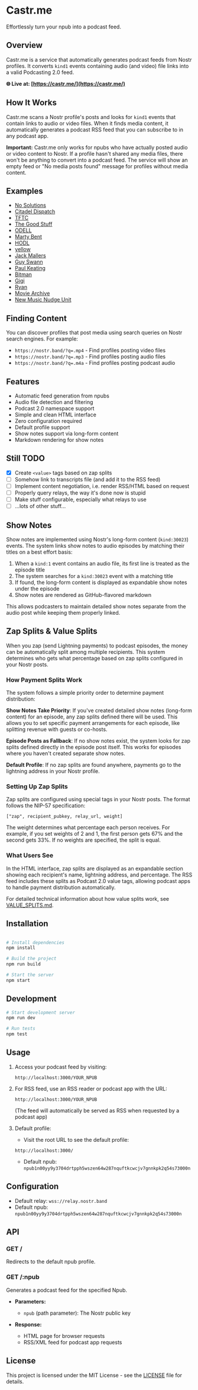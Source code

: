 # Castr.me

Effortlessly turn your npub into a podcast feed.

## Overview

Castr.me is a service that automatically generates podcast feeds from Nostr profiles. It converts `kind1` events containing audio (and video) file links into a valid Podcasting 2.0 feed.

**🌐 Live at: [https://castr.me/](https://castr.me/)**

## How It Works

Castr.me scans a Nostr profile's posts and looks for `kind1` events that contain links to audio or video files. When it finds media content, it automatically generates a podcast RSS feed that you can subscribe to in any podcast app.

**Important:** Castr.me only works for npubs who have actually posted audio or video content to Nostr. If a profile hasn't shared any media files, there won't be anything to convert into a podcast feed. The service will show an empty feed or "No media posts found" message for profiles without media content.

## Examples

- [No Solutions](https://castr.me/npub1n00yy9y3704drtpph5wszen64w287nquftkcwcjv7gnnkpk2q54s73000n)
- [Citadel Dispatch](https://castr.me/npub10atn74wcwh8gahzj3m0cy22fl54tn7wxtkg55spz2e3mpf5hhcrs4602w3)
- [TFTC](https://castr.me/npub1sk7mtp67zy7uex2f3dr5vdjynzpwu9dpc7q4f2c8cpjmguee6eeq56jraw)
- [The Good Stuff](https://castr.me/npub1wtx46rfjvevydmp8espegmw2tz93ujyg4es3eqwzle2jjft0p23qdu0rjx)
- [ODELL](https://castr.me/npub1qny3tkh0acurzla8x3zy4nhrjz5zd8l9sy9jys09umwng00manysew95gx)
- [Marty Bent](https://castr.me/npub1guh5grefa7vkay4ps6udxg8lrqxg2kgr3qh9n4gduxut64nfxq0q9y6hjy)
- [HODL](https://castr.me/npub1rtlqca8r6auyaw5n5h3l5422dm4sry5dzfee4696fqe8s6qgudks7djtfs)
- [yellow](https://castr.me/npub1nw5vdz8sj89y3h3tp7dunx8rhsm2qzfpf8ujq9m8mfvjsjth0uwqs9n2gn)
- [Jack Mallers](https://castr.me/npub1cn4t4cd78nm900qc2hhqte5aa8c9njm6qkfzw95tszufwcwtcnsq7g3vle)
- [Guy Swann](https://castr.me/npub1h8nk2346qezka5cpm8jjh3yl5j88pf4ly2ptu7s6uu55wcfqy0wq36rpev)
- [Paul Keating](https://castr.me/npub1spdnfacgsd7lk0nlqkq443tkq4jx9z6c6ksvaquuewmw7d3qltpslcq6j7)
- [Bitman](https://castr.me/npub1z204rz2az24ne8xuym9j90dmnh533e03elucjslnsc802wjyrqps6vmxwn)
- [Gigi](https://castr.me/npub1dergggklka99wwrs92yz8wdjs952h2ux2ha2ed598ngwu9w7a6fsh9xzpc)
- [Ryan](https://castr.me/npub1m64hnkh6rs47fd9x6wk2zdtmdj4qkazt734d22d94ery9zzhne5qw9uaks)
- [Movie Archive](https://castr.me/npub1tn2lspfvv7g7fpulpexmjy6xt4c36h6lurq2hxgyn3sxf3drjk3qrchmc3)
- [New Music Nudge Unit](https://castr.me/npub1ztzpz9xepmxsry7jqdhjc32dh5wtktpnn9kjq5eupdwdq06gdn6s0d7zxv)

## Finding Content

You can discover profiles that post media using search queries on Nostr search engines. For example:
- `https://nostr.band/?q=.mp4` - Find profiles posting video files
- `https://nostr.band/?q=.mp3` - Find profiles posting audio files
- `https://nostr.band/?q=.m4a` - Find profiles posting podcast audio

## Features

- Automatic feed generation from npubs
- Audio file detection and filtering
- Podcast 2.0 namespace support
- Simple and clean HTML interface
- Zero configuration required
- Default profile support
- Show notes support via long-form content
- Markdown rendering for show notes

## Still TODO

- [x] Create `<value>` tags based on zap splits
- [ ] Somehow link to transcripts file (and add it to the RSS feed)
- [ ] Implement content negotiation, i.e. render RSS/HTML based on request
- [ ] Properly query relays, the way it's done now is stupid
- [ ] Make stuff configurable, especially what relays to use
- [ ] ...lots of other stuff...

## Show Notes

Show notes are implemented using Nostr's long-form content (`kind:30023`) events. The system links show notes to audio episodes by matching their titles on a best effort basis:

1. When a `kind:1` event contains an audio file, its first line is treated as the episode title
2. The system searches for a `kind:30023` event with a matching title
3. If found, the long-form content is displayed as expandable show notes under the episode
4. Show notes are rendered as GitHub-flavored markdown

This allows podcasters to maintain detailed show notes separate from the audio post while keeping them properly linked.

## Zap Splits & Value Splits

When you zap (send Lightning payments) to podcast episodes, the money can be automatically split among multiple recipients. This system determines who gets what percentage based on zap splits configured in your Nostr posts.

### How Payment Splits Work

The system follows a simple priority order to determine payment distribution:

**Show Notes Take Priority**: If you've created detailed show notes (long-form content) for an episode, any zap splits defined there will be used. This allows you to set specific payment arrangements for each episode, like splitting revenue with guests or co-hosts.

**Episode Posts as Fallback**: If no show notes exist, the system looks for zap splits defined directly in the episode post itself. This works for episodes where you haven't created separate show notes.

**Default Profile**: If no zap splits are found anywhere, payments go to the lightning address in your Nostr profile.

### Setting Up Zap Splits

Zap splits are configured using special tags in your Nostr posts. The format follows the NIP-57 specification:

```
["zap", recipient_pubkey, relay_url, weight]
```

The weight determines what percentage each person receives. For example, if you set weights of 2 and 1, the first person gets 67% and the second gets 33%. If no weights are specified, the split is equal.

### What Users See

In the HTML interface, zap splits are displayed as an expandable section showing each recipient's name, lightning address, and percentage. The RSS feed includes these splits as Podcast 2.0 value tags, allowing podcast apps to handle payment distribution automatically.

For detailed technical information about how value splits work, see [VALUE_SPLITS.md](docs/VALUE_SPLITS.md).

## Installation

```bash

# Install dependencies
npm install

# Build the project
npm run build

# Start the server
npm start
```

## Development

```bash
# Start development server
npm run dev

# Run tests
npm test
```

## Usage

1. Access your podcast feed by visiting:
   ```
   http://localhost:3000/YOUR_NPUB
   ```

2. For RSS feed, use an RSS reader or podcast app with the URL:
   ```
   http://localhost:3000/YOUR_NPUB
   ```
   (The feed will automatically be served as RSS when requested by a podcast app)

3. Default profile:
   - Visit the root URL to see the default profile:
   ```
   http://localhost:3000/
   ```
   - Default npub: `npub1n00yy9y3704drtpph5wszen64w287nquftkcwcjv7gnnkpk2q54s73000n`

## Configuration

- Default relay: `wss://relay.nostr.band`
- Default npub: `npub1n00yy9y3704drtpph5wszen64w287nquftkcwcjv7gnnkpk2q54s73000n`

## API

### GET /

Redirects to the default npub profile.

### GET /:npub

Generates a podcast feed for the specified Npub.

- **Parameters:**
  - `npub` (path parameter): The Nostr public key

- **Response:**
  - HTML page for browser requests
  - RSS/XML feed for podcast app requests

## License

This project is licensed under the MIT License - see the [LICENSE](LICENSE) file for details. 
